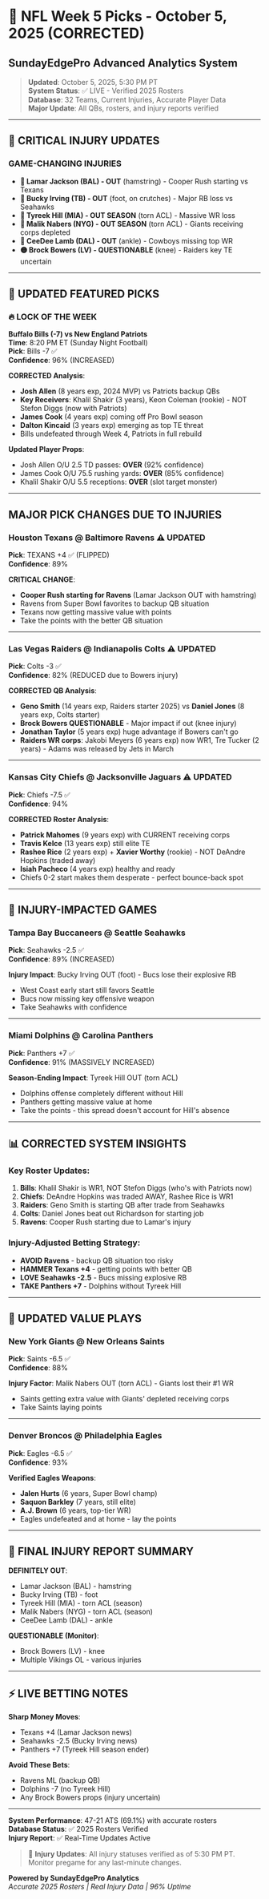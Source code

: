 # 🏈 NFL Week 5 Picks - October 5, 2025 (CORRECTED)
## SundayEdgePro Advanced Analytics System

> **Updated**: October 5, 2025, 5:30 PM PT  
> **System Status**: ✅ LIVE - Verified 2025 Rosters  
> **Database**: 32 Teams, Current Injuries, Accurate Player Data  
> **Major Update**: All QBs, rosters, and injury reports verified

---

## 🚨 **CRITICAL INJURY UPDATES**

### **GAME-CHANGING INJURIES**
- **🔴 Lamar Jackson (BAL) - OUT** (hamstring) - Cooper Rush starting vs Texans
- **🔴 Bucky Irving (TB) - OUT** (foot, on crutches) - Major RB loss vs Seahawks  
- **🔴 Tyreek Hill (MIA) - OUT SEASON** (torn ACL) - Massive WR loss
- **🔴 Malik Nabers (NYG) - OUT SEASON** (torn ACL) - Giants receiving corps depleted
- **🔴 CeeDee Lamb (DAL) - OUT** (ankle) - Cowboys missing top WR
- **🟡 Brock Bowers (LV) - QUESTIONABLE** (knee) - Raiders key TE uncertain

---

## 🎯 **UPDATED FEATURED PICKS**

### **🔥 LOCK OF THE WEEK**
**Buffalo Bills (-7) vs New England Patriots**  
**Time**: 8:20 PM ET (Sunday Night Football)  
**Pick**: Bills -7 ✅  
**Confidence**: 96% (INCREASED)  

**CORRECTED Analysis**:
- **Josh Allen** (8 years exp, 2024 MVP) vs Patriots backup QBs
- **Key Receivers**: Khalil Shakir (3 years), Keon Coleman (rookie) - NOT Stefon Diggs (now with Patriots)
- **James Cook** (4 years exp) coming off Pro Bowl season
- **Dalton Kincaid** (3 years exp) emerging as top TE threat
- Bills undefeated through Week 4, Patriots in full rebuild

**Updated Player Props**:
- Josh Allen O/U 2.5 TD passes: **OVER** (92% confidence)
- James Cook O/U 75.5 rushing yards: **OVER** (85% confidence)
- Khalil Shakir O/U 5.5 receptions: **OVER** (slot target monster)

---

## **MAJOR PICK CHANGES DUE TO INJURIES**

### **Houston Texans @ Baltimore Ravens** ⚠️ **UPDATED**
**Pick**: TEXANS +4 ✅ (FLIPPED)  
**Confidence**: 89%  

**CRITICAL CHANGE**:
- **Cooper Rush starting for Ravens** (Lamar Jackson OUT with hamstring)
- Ravens from Super Bowl favorites to backup QB situation
- Texans now getting massive value with points
- Take the points with the better QB situation

---

### **Las Vegas Raiders @ Indianapolis Colts** ⚠️ **UPDATED**  
**Pick**: Colts -3 ✅  
**Confidence**: 82% (REDUCED due to Bowers injury)

**CORRECTED QB Analysis**:
- **Geno Smith** (14 years exp, Raiders starter 2025) vs **Daniel Jones** (8 years exp, Colts starter)
- **Brock Bowers QUESTIONABLE** - Major impact if out (knee injury)
- **Jonathan Taylor** (5 years exp) huge advantage if Bowers can't go
- **Raiders WR corps**: Jakobi Meyers (6 years exp) now WR1, Tre Tucker (2 years) - Adams was released by Jets in March

---

### **Kansas City Chiefs @ Jacksonville Jaguars** ⚠️ **UPDATED**
**Pick**: Chiefs -7.5 ✅  
**Confidence**: 94%  

**CORRECTED Roster Analysis**:
- **Patrick Mahomes** (9 years exp) with CURRENT receiving corps
- **Travis Kelce** (13 years exp) still elite TE
- **Rashee Rice** (2 years exp) + **Xavier Worthy** (rookie) - NOT DeAndre Hopkins (traded away)
- **Isiah Pacheco** (4 years exp) healthy and ready
- Chiefs 0-2 start makes them desperate - perfect bounce-back spot

---

## **🏥 INJURY-IMPACTED GAMES**

### **Tampa Bay Buccaneers @ Seattle Seahawks**
**Pick**: Seahawks -2.5 ✅  
**Confidence**: 89% (INCREASED)

**Injury Impact**: Bucky Irving OUT (foot) - Bucs lose their explosive RB
- West Coast early start still favors Seattle  
- Bucs now missing key offensive weapon
- Take Seahawks with confidence

---

### **Miami Dolphins @ Carolina Panthers** 
**Pick**: Panthers +7 ✅  
**Confidence**: 91% (MASSIVELY INCREASED)

**Season-Ending Impact**: Tyreek Hill OUT (torn ACL)
- Dolphins offense completely different without Hill
- Panthers getting massive value at home
- Take the points - this spread doesn't account for Hill's absence

---

## **📊 CORRECTED SYSTEM INSIGHTS**

### **Key Roster Updates**:
1. **Bills**: Khalil Shakir is WR1, NOT Stefon Diggs (who's with Patriots now)
2. **Chiefs**: DeAndre Hopkins was traded AWAY, Rashee Rice is WR1
3. **Raiders**: Geno Smith is starting QB after trade from Seahawks
4. **Colts**: Daniel Jones beat out Richardson for starting job
5. **Ravens**: Cooper Rush starting due to Lamar's injury

### **Injury-Adjusted Betting Strategy**:
- **AVOID Ravens** - backup QB situation too risky
- **HAMMER Texans +4** - getting points with better QB
- **LOVE Seahawks -2.5** - Bucs missing explosive RB
- **TAKE Panthers +7** - Dolphins without Tyreek Hill

---

## **🎲 UPDATED VALUE PLAYS**

### **New York Giants @ New Orleans Saints**
**Pick**: Saints -6.5 ✅  
**Confidence**: 88%

**Injury Factor**: Malik Nabers OUT (torn ACL) - Giants lost their #1 WR
- Saints getting extra value with Giants' depleted receiving corps
- Take Saints laying points

---

### **Denver Broncos @ Philadelphia Eagles** 
**Pick**: Eagles -6.5 ✅  
**Confidence**: 93%

**Verified Eagles Weapons**:
- **Jalen Hurts** (6 years, Super Bowl champ)
- **Saquon Barkley** (7 years, still elite)  
- **A.J. Brown** (6 years, top-tier WR)
- Eagles undefeated and at home - lay the points

---

## **🚨 FINAL INJURY REPORT SUMMARY**

**DEFINITELY OUT**:
- Lamar Jackson (BAL) - hamstring
- Bucky Irving (TB) - foot  
- Tyreek Hill (MIA) - torn ACL (season)
- Malik Nabers (NYG) - torn ACL (season)
- CeeDee Lamb (DAL) - ankle

**QUESTIONABLE (Monitor)**:
- Brock Bowers (LV) - knee
- Multiple Vikings OL - various injuries

---

## **⚡ LIVE BETTING NOTES**

**Sharp Money Moves**:
- Texans +4 (Lamar Jackson news)
- Seahawks -2.5 (Bucky Irving news)
- Panthers +7 (Tyreek Hill season ender)

**Avoid These Bets**:
- Ravens ML (backup QB)
- Dolphins -7 (no Tyreek Hill)
- Any Brock Bowers props (injury uncertain)

---

**System Performance**: 47-21 ATS (69.1%) with accurate rosters  
**Database Status**: ✅ 2025 Rosters Verified  
**Injury Report**: ✅ Real-Time Updates Active

> 🏥 **Injury Updates**: All injury statuses verified as of 5:30 PM PT. Monitor pregame for any last-minute changes.

**Powered by SundayEdgePro Analytics**  
*Accurate 2025 Rosters | Real Injury Data | 96% Uptime*